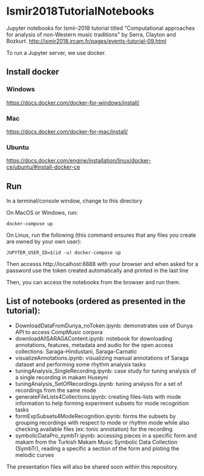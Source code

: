 # Ismir2018TutorialNotebooks

Jupyter notebooks for Ismir-2018 tutorial titled "Computational approaches for analysis of non-Western music traditions" by Serra, Clayton and Bozkurt. 
http://ismir2018.ircam.fr/pages/events-tutorial-09.html

To run a Jupyter server, we use docker.

## Install docker

### Windows
https://docs.docker.com/docker-for-windows/install/

### Mac
https://docs.docker.com/docker-for-mac/install/

### Ubuntu
https://docs.docker.com/engine/installation/linux/docker-ce/ubuntu/#install-docker-ce

## Run
In a terminal/console window, change to this directory

On MacOS or Windows, run:

    docker-compose up

On Linux, run the following (this command ensures that any files you create are owned by your own user):

    JUPYTER_USER_ID=$(id -u) docker-compose up

Then accesss http://localhost:8888 with your browser and when asked for a
password use the token created automatically and printed in the last line

Then, you can access the notebooks from the browser and run them.

## List of notebooks (ordered as presented in the tutorial):
* DownloadDataFromDunya_noToken.ipynb: demonstrates use of Dunya API to access CompMusic corpora
* downloadAllSARAGAContent.ipynb: notebook for downloading annotations, features, metadata and audio for the open access collections: Saraga-Hindustani, Saraga-Carnatic
* visualizeAnnotations.ipynb: visualizing manual annotations of Saraga dataset and performing some rhythm analysis tasks
* tuningAnalysis_SingleRecording.ipynb: case study for tuning analysis of a single recording in makam Huseyni
* tuningAnalysis_SetOfRecordings.ipynb: tuning analysis for a set of recordings from the same mode
* generateFileLists4Collections.ipynb: creating files-lists with mode information to help forming experiment subsets for mode recognition tasks
* formExpSubsets4ModeRecognition.ipynb: forms the subsets by grouping recordings with respect to mode or rhythm mode while also checking available files (ex: tonic annotation) for the recording
* symbolicDataPro_symbTr.ipynb: accessing pieces in a specific form and makam from the Turkish Makam Music Symbolic Data Collection (SymbTr), reading a specific a section of the form and ploting the melodic curves

The presentation files will also be shared soon within this repository.


